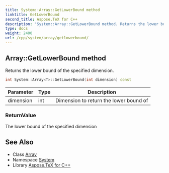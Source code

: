```yaml
---
title: System::Array::GetLowerBound method
linktitle: GetLowerBound
second_title: Aspose.TeX for C++
description: 'System::Array::GetLowerBound method. Returns the lower bound of the specified dimension in C++.'
type: docs
weight: 2400
url: /cpp/system/array/getlowerbound/
---
```

## Array::GetLowerBound method


Returns the lower bound of the specified dimension.

```cpp
int System::Array<T>::GetLowerBound(int dimension) const
```


| Parameter | Type | Description |
| --- | --- | --- |
| dimension | int | Dimension to return the lower bound of |

### ReturnValue

The lower bound of the specified dimension

## See Also

* Class [Array](../)
* Namespace [System](../../)
* Library [Aspose.TeX for C++](../../../)
